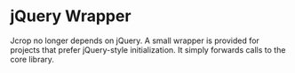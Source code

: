 # jQuery Wrapper

Jcrop no longer depends on jQuery. A small wrapper is provided for
projects that prefer jQuery-style initialization. It simply forwards
calls to the core library.
